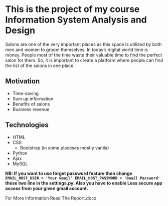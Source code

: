# This is the project of my course Information System Analysis and Design
Salons are one of the very important places as this space is utilized by both men and women to groom themselves. In today’s digital world time is money. People most of the time waste their valuable time to find the perfect salon for them.  So, it is important to create a platform where people can find the list of the salons in one place.

## Motivation
- Time-saving
- Sum up information
- Benefits of salons
- Business revenue

## Technologies
- HTML
- CSS
  - Bootstrap (in some placeses mostly vanila)
- Python
- Ajax
- MySQL

**NB: If you want to use forget password feature then change `EMAIL_HOST_USER = 'Your Gmail' EMAIL_HOST_PASSWORD = 'Gmail Password'` these two line in the settings.py. Also you have to enable Less secure app access from your given gmail account.**

For More Information Read The Report.docx
